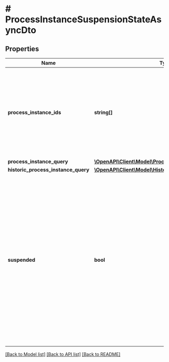 # # ProcessInstanceSuspensionStateAsyncDto

## Properties

Name | Type | Description | Notes
------------ | ------------- | ------------- | -------------
**process_instance_ids** | **string[]** | A list of process instance ids which defines a group of process instances which will be activated or suspended by the operation. | [optional]
**process_instance_query** | [**\OpenAPI\Client\Model\ProcessInstanceQueryDto**](ProcessInstanceQueryDto.md) |  | [optional]
**historic_process_instance_query** | [**\OpenAPI\Client\Model\HistoricProcessInstanceQueryDto**](HistoricProcessInstanceQueryDto.md) |  | [optional]
**suspended** | **bool** | A Boolean value which indicates whether to activate or suspend a given instance (e.g. process instance, job, or batch). When the value is set to true, the given instance will be suspended and when the value is set to false, the given instance will be activated. | [optional]

[[Back to Model list]](../../README.md#models) [[Back to API list]](../../README.md#endpoints) [[Back to README]](../../README.md)
